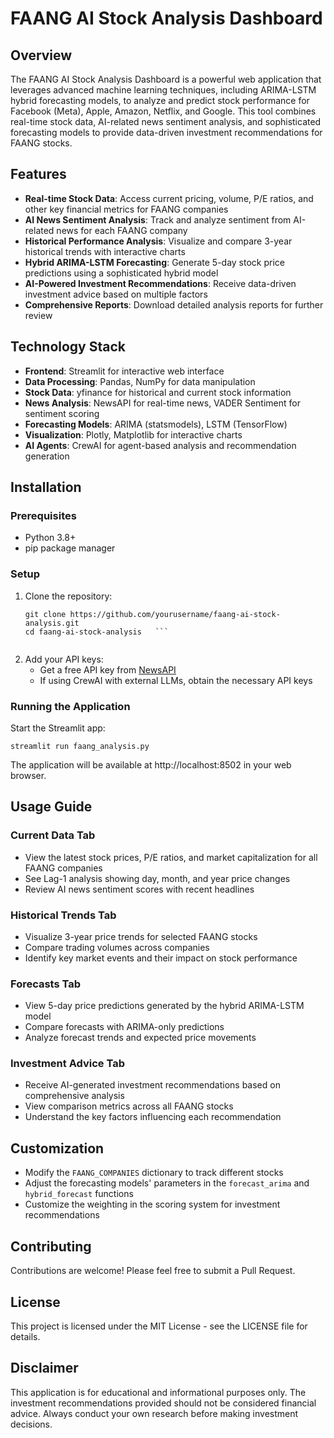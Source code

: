 # FAANG AI Stock Analysis Dashboard

## Overview
The FAANG AI Stock Analysis Dashboard is a powerful web application that leverages advanced machine learning techniques, including ARIMA-LSTM hybrid forecasting models, to analyze and predict stock performance for Facebook (Meta), Apple, Amazon, Netflix, and Google. This tool combines real-time stock data, AI-related news sentiment analysis, and sophisticated forecasting models to provide data-driven investment recommendations for FAANG stocks.

## Features
- **Real-time Stock Data**: Access current pricing, volume, P/E ratios, and other key financial metrics for FAANG companies
- **AI News Sentiment Analysis**: Track and analyze sentiment from AI-related news for each FAANG company
- **Historical Performance Analysis**: Visualize and compare 3-year historical trends with interactive charts
- **Hybrid ARIMA-LSTM Forecasting**: Generate 5-day stock price predictions using a sophisticated hybrid model
- **AI-Powered Investment Recommendations**: Receive data-driven investment advice based on multiple factors
- **Comprehensive Reports**: Download detailed analysis reports for further review

## Technology Stack
- **Frontend**: Streamlit for interactive web interface
- **Data Processing**: Pandas, NumPy for data manipulation
- **Stock Data**: yfinance for historical and current stock information
- **News Analysis**: NewsAPI for real-time news, VADER Sentiment for sentiment scoring
- **Forecasting Models**: ARIMA (statsmodels), LSTM (TensorFlow)
- **Visualization**: Plotly, Matplotlib for interactive charts
- **AI Agents**: CrewAI for agent-based analysis and recommendation generation

## Installation

### Prerequisites
- Python 3.8+
- pip package manager

### Setup
1. Clone the repository:
   ```
   git clone https://github.com/yourusername/faang-ai-stock-analysis.git
   cd faang-ai-stock-analysis   ```
  

2. Add your API keys:
   - Get a free API key from [NewsAPI](https://newsapi.org/)
   - If using CrewAI with external LLMs, obtain the necessary API keys

### Running the Application
Start the Streamlit app:
```
streamlit run faang_analysis.py
```

The application will be available at http://localhost:8502 in your web browser.

## Usage Guide

### Current Data Tab
- View the latest stock prices, P/E ratios, and market capitalization for all FAANG companies
- See Lag-1 analysis showing day, month, and year price changes
- Review AI news sentiment scores with recent headlines

### Historical Trends Tab
- Visualize 3-year price trends for selected FAANG stocks
- Compare trading volumes across companies
- Identify key market events and their impact on stock performance

### Forecasts Tab
- View 5-day price predictions generated by the hybrid ARIMA-LSTM model
- Compare forecasts with ARIMA-only predictions
- Analyze forecast trends and expected price movements

### Investment Advice Tab
- Receive AI-generated investment recommendations based on comprehensive analysis
- View comparison metrics across all FAANG stocks
- Understand the key factors influencing each recommendation

## Customization
- Modify the `FAANG_COMPANIES` dictionary to track different stocks
- Adjust the forecasting models' parameters in the `forecast_arima` and `hybrid_forecast` functions
- Customize the weighting in the scoring system for investment recommendations

## Contributing
Contributions are welcome! Please feel free to submit a Pull Request.

## License
This project is licensed under the MIT License - see the LICENSE file for details.

## Disclaimer
This application is for educational and informational purposes only. The investment recommendations provided should not be considered financial advice. Always conduct your own research before making investment decisions.